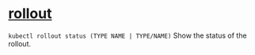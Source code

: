 # [rollout](https://kubernetes.io/docs/reference/generated/kubectl/kubectl-commands#rollout)

`kubectl rollout status (TYPE NAME | TYPE/NAME)` Show the status of the rollout.
